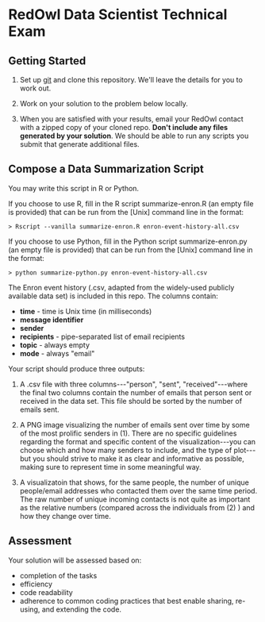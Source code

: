 RedOwl Data Scientist Technical Exam
=======================================================

Getting Started
---------------

1. Set up [git](http://help.github.com/) and clone this repository.  We'll
   leave the details for you to work out.

2. Work on your solution to the problem below locally.

3. When you are satisfied with your results, email your RedOwl contact with a
   zipped copy of your cloned repo. **Don't include any files generated by your
   solution**. We should be able to run any scripts you submit that generate
   additional files.

Compose a Data Summarization Script
-------------------------------------

You may write this script in R or Python.

If you choose to use R, fill in the R script summarize-enron.R (an empty file
is provided) that can be run from the [Unix] command line in the format:

```
> Rscript --vanilla summarize-enron.R enron-event-history-all.csv
```

If you choose to use Python, fill in the Python script summarize-enron.py (an
empty file is provided) that can be run from the [Unix] command line in the
format:

```
> python summarize-python.py enron-event-history-all.csv
```
The Enron event history (.csv, adapted from the widely-used publicly available
data set) is included in this repo. The columns contain:

* **time** - time is Unix time (in milliseconds)
* **message identifier**
* **sender**
* **recipients** - pipe-separated list of email recipients
* **topic** - always empty
* **mode** - always "email"

Your script should produce three outputs:

1. A .csv file with three columns---"person", "sent", "received"---where the
   final two columns contain the number of emails that person sent or received
   in the data set. This file should be sorted by the number of emails sent.

2. A PNG image visualizing the number of emails sent over time by some of the
   most prolific senders in (1). There are no specific guidelines regarding the
   format and specific content of the visualization---you can choose which and
   how many senders to include, and the type of plot---but you should strive to
   make it as clear and informative as possible, making sure to represent time
   in some meaningful way.

3. A visualizatoin that shows, for the same people, the number of unique
   people/email addresses who contacted them over the same time period. The raw
   number of unique incoming contacts is not quite as important as the relative
   numbers (compared across the individuals from (2) ) and how they change over
   time.

Assessment
----------

Your solution will be assessed based on:

* completion of the tasks
* efficiency
* code readability 
* adherence to common coding practices that best enable sharing, re-using, and
  extending the code.
